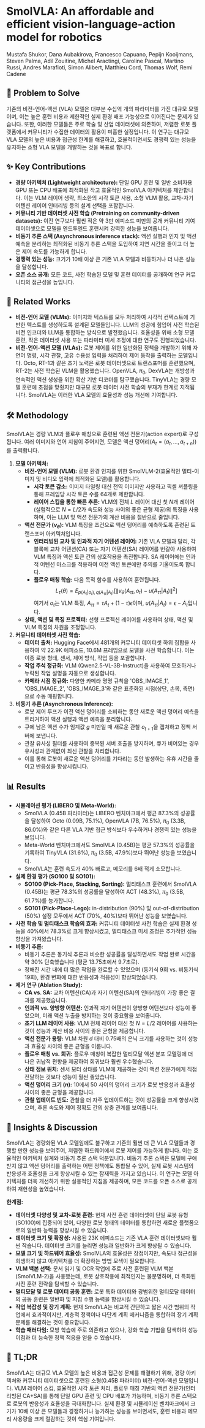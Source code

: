 # SmolVLA: An affordable and efficient vision-language-action model for robotics

Mustafa Shukor, Dana Aubakirova, Francesco Capuano, Pepijn Kooijmans, Steven Palma, Adil Zouitine, Michel Aractingi, Caroline Pascal, Martino Russi, Andres Marafioti, Simon Alibert, Matthieu Cord, Thomas Wolf, Remi Cadene

## 🧩 Problem to Solve
기존의 비전-언어-액션 (VLA) 모델은 대부분 수십억 개의 파라미터를 가진 대규모 모델이며, 이는 높은 훈련 비용과 제한적인 실제 환경 배포 가능성으로 이어진다는 문제가 있습니다. 또한, 이러한 모델들은 주로 학술 및 산업 데이터셋에 의존하여, 저렴한 로봇 플랫폼에서 커뮤니티가 수집한 데이터의 활용이 미흡한 실정입니다. 이 연구는 대규모 VLA 모델의 높은 비용과 접근성 한계를 해결하고, 효율적이면서도 경쟁력 있는 성능을 유지하는 소형 VLA 모델을 개발하는 것을 목표로 합니다.

## ✨ Key Contributions
*   **경량 아키텍처 (Lightweight architecture):** 단일 GPU 훈련 및 일반 소비자용 GPU 또는 CPU 배포에 최적화된 작고 효율적인 SmolVLA 아키텍처를 제안합니다. 이는 VLM 레이어 생략, 최소한의 시각 토큰 사용, 소형 VLM 활용, 교차-자기 어텐션 레이어 인터리빙 등의 설계 선택을 포함합니다.
*   **커뮤니티 기반 데이터셋 사전 학습 (Pretraining on community-driven datasets):** 이전 연구보다 훨씬 적은 약 3만 에피소드 미만의 공개 커뮤니티 기여 데이터셋으로 모델을 엔드투엔드 훈련시켜 강력한 성능을 보여줍니다.
*   **비동기 추론 스택 (Asynchronous inference stack):** 액션 실행과 인지 및 액션 예측을 분리하는 최적화된 비동기 추론 스택을 도입하여 지연 시간을 줄이고 더 높은 제어 속도를 가능하게 합니다.
*   **경쟁력 있는 성능:** 크기가 10배 이상 큰 기존 VLA 모델과 비등하거나 더 나은 성능을 달성합니다.
*   **오픈 소스 공개:** 모든 코드, 사전 학습된 모델 및 훈련 데이터를 공개하여 연구 커뮤니티의 접근성을 높입니다.

## 📎 Related Works
*   **비전-언어 모델 (VLMs):** 이미지와 텍스트를 모두 처리하여 시각적 컨텍스트에 기반한 텍스트를 생성하도록 설계된 모델들입니다. LLM의 성공에 힘입어 사전 학습된 비전 인코더와 LLM을 통합하는 방식으로 발전했습니다. 효율성을 위해 소형 모델 훈련, 작은 데이터셋 사용 또는 파라미터 미세 조정에 대한 연구도 진행되었습니다.
*   **비전-언어-액션 모델 (VLAs):** 로봇 제어를 위한 일반화된 정책을 개발하기 위해 자연어 명령, 시각 관찰, 고유 수용성 입력을 처리하여 제어 동작을 출력하는 모델입니다. Octo, RT-1과 같은 초기 노력은 로봇 데이터셋으로 트랜스포머를 훈련했으며, RT-2는 사전 학습된 VLM을 활용했습니다. OpenVLA, $\pi_0$, DexVLA는 개방성과 연속적인 액션 생성을 위한 확산 기반 디코더를 탐구했습니다. TinyVLA는 경량 모델 훈련에 초점을 맞췄지만 대규모 로봇 데이터 사전 학습의 부재가 한계로 지적됩니다. SmolVLA는 이러한 VLA 모델의 효율성과 성능 개선에 기여합니다.

## 🛠️ Methodology
SmolVLA는 경량 VLM과 플로우 매칭으로 훈련된 액션 전문가(action expert)로 구성됩니다. 여러 이미지와 언어 지침이 주어지면, 모델은 액션 덩어리($A_t = (a_t, ..., a_{t+n})$)를 출력합니다.

1.  **모델 아키텍처:**
    *   **비전-언어 모델 (VLM):** 로봇 환경 인지를 위한 SmolVLM-2(효율적인 멀티-이미지 및 비디오 입력에 최적화된 모델)를 활용합니다.
        *   **시각 토큰 감소:** 이미지 타일링 대신 전역 이미지만 사용하고 픽셀 셔플링을 통해 프레임당 시각 토큰 수를 64개로 제한합니다.
        *   **레이어 스킵을 통한 빠른 추론:** VLM의 전체 $L$ 레이어 대신 첫 $N$개 레이어(실험적으로 $N=L/2$가 속도와 성능 사이의 좋은 균형 제공)의 특징을 사용하며, 이는 LLM 및 액션 전문가의 계산 비용을 절반으로 줄입니다.
    *   **액션 전문가 ($v_\theta$):** VLM 특징을 조건으로 액션 덩어리를 예측하도록 훈련된 트랜스포머 아키텍처입니다.
        *   **인터리빙된 교차 및 인과적 자기 어텐션 레이어:** 기존 VLA 모델과 달리, 각 블록에 교차 어텐션(CA) 또는 자기 어텐션(SA) 레이어를 번갈아 사용하여 VLM 특징과 액션 토큰 간의 상호작용을 촉진합니다. SA 레이어에는 인과적 어텐션 마스크를 적용하여 이전 액션 토큰에만 주의를 기울이도록 합니다.
        *   **플로우 매칭 학습:** 다음 목적 함수를 사용하여 훈련됩니다.
            $$L_{\tau}(\theta)=E_{p(A_t|o_t),q(A_{\tau t}|A_t)}[\|v_{\theta}(A_{\tau t},o_t)-u(A_{\tau t}|A_t)\|^2]$$
            여기서 $o_t$는 VLM 특징, $A_{\tau t} = \tau A_t + (1-\tau)\epsilon$이며, $u(A_{\tau t}|A_t)=\epsilon-A_t$입니다.
    *   **상태, 액션 및 특징 프로젝터:** 선형 프로젝션 레이어를 사용하여 상태, 액션 및 VLM 특징의 차원을 조정합니다.
2.  **커뮤니티 데이터셋 사전 학습:**
    *   **데이터 출처:** Hugging Face에서 481개의 커뮤니티 데이터셋 하위 집합을 사용하여 약 22.9K 에피소드, 10.6M 프레임으로 모델을 사전 학습합니다. 이는 이종 로봇 형태, 센서, 제어 방식, 작업 등을 포괄합니다.
    *   **작업 주석 정규화:** VLM (Qwen2.5-VL-3B-Instruct)을 사용하여 모호하거나 누락된 작업 설명을 자동으로 생성합니다.
    *   **카메라 시점 정규화:** 다양한 카메라 명명 규칙을 'OBS_IMAGE_1', 'OBS_IMAGE_2', 'OBS_IMAGE_3'와 같은 표준화된 시점(상단, 손목, 측면)으로 수동 매핑합니다.
3.  **비동기 추론 (Asynchronous Inference):**
    *   로봇 제어 루프가 이전 액션 덩어리를 소비하는 동안 새로운 액션 덩어리 예측을 트리거하여 액션 실행과 액션 예측을 분리합니다.
    *   큐에 남은 액션 수가 임계값 $g$ 미만일 때 새로운 관찰 $o_{t+1}$을 캡처하고 정책 서버에 보냅니다.
    *   관찰 유사성 필터를 사용하여 중복된 서버 호출을 방지하며, 큐가 비어있는 경우 유사성과 관계없이 최신 관찰을 처리합니다.
    *   이를 통해 로봇이 새로운 액션 덩어리를 기다리는 동안 발생하는 유휴 시간을 줄이고 반응성을 향상시킵니다.

## 📊 Results
*   **시뮬레이션 평가 (LIBERO 및 Meta-World):**
    *   SmolVLA (0.45B 파라미터)는 LIBERO 벤치마크에서 평균 87.3%의 성공률을 달성하여 Octo (0.09B, 75.1%), OpenVLA (7B, 76.5%), $\pi_0$ (3.3B, 86.0%)와 같은 다른 VLA 기반 접근 방식보다 우수하거나 경쟁력 있는 성능을 보입니다.
    *   Meta-World 벤치마크에서도 SmolVLA (0.45B)는 평균 57.3%의 성공률을 기록하여 TinyVLA (31.6%), $\pi_0$ (3.5B, 47.9%)보다 뛰어난 성능을 보였습니다.
    *   SmolVLA는 훈련 속도가 40% 빠르고, 메모리를 6배 적게 소모합니다.
*   **실제 환경 평가 (SO100 및 SO101):**
    *   **SO100 (Pick-Place, Stacking, Sorting):** 멀티태스크 훈련에서 SmolVLA (0.45B)는 평균 78.3%의 성공률을 달성하여 ACT (48.3%), $\pi_0$ (3.5B, 61.7%)를 능가합니다.
    *   **SO101 (Pick-Place-Lego):** in-distribution (90%) 및 out-of-distribution (50%) 설정 모두에서 ACT (70%, 40%)보다 뛰어난 성능을 보였습니다.
*   **사전 학습 및 멀티태스크 학습의 효과:** 커뮤니티 데이터셋 사전 학습은 실제 환경 성능을 40%에서 78.3%로 크게 향상시켰고, 멀티태스크 미세 조정은 추가적인 성능 향상을 가져왔습니다.
*   **비동기 추론:**
    *   비동기 추론은 동기식 추론과 비슷한 성공률을 달성하면서도 작업 완료 시간을 약 30% 단축했습니다 (평균 13.75초에서 9.7초로).
    *   정해진 시간 내에 더 많은 작업을 완료할 수 있었으며 (동기식 9회 vs. 비동기식 19회), 환경 변화에 대한 반응성과 적응성이 향상되었습니다.
*   **제거 연구 (Ablation Study):**
    *   **CA vs. SA:** 교차 어텐션(CA)과 자기 어텐션(SA)의 인터리빙이 가장 좋은 결과를 제공했습니다.
    *   **인과적 vs. 양방향 어텐션:** 인과적 자기 어텐션이 양방향 어텐션보다 성능이 좋았으며, 미래 액션 누출을 방지하는 것이 중요함을 보여줍니다.
    *   **초기 LLM 레이어 사용:** VLM 전체 레이어 대신 첫 $N=L/2$ 레이어를 사용하는 것이 성능과 계산 비용 사이의 좋은 균형을 제공합니다.
    *   **액션 전문가 용량:** VLM 차원 $d$ 대비 0.75배의 은닉 크기를 사용하는 것이 성능과 효율성 사이의 좋은 균형을 이룹니다.
    *   **플로우 매칭 vs. 회귀:** 플로우 매칭이 복잡한 멀티모달 액션 분포 모델링에 더 나은 귀납적 편향을 제공하여 회귀보다 훨씬 우수했습니다.
    *   **상태 정보 위치:** 센서 모터 상태를 VLM에 제공하는 것이 액션 전문가에게 직접 전달하는 것보다 성능이 훨씬 좋았습니다.
    *   **액션 덩어리 크기 ($n$):** 10에서 50 사이의 덩어리 크기가 로봇 반응성과 효율성 사이의 좋은 균형을 제공합니다.
    *   **관찰 업데이트 빈도:** 관찰을 더 자주 업데이트하는 것이 성공률을 크게 향상시켰으며, 추론 속도와 제어 정확도 간의 상충 관계를 보여줍니다.

## 🧠 Insights & Discussion
SmolVLA는 경량화된 VLA 모델임에도 불구하고 기존의 훨씬 더 큰 VLA 모델들과 경쟁할 만한 성능을 보여주어, 저렴한 하드웨어에서 로봇 제어를 가능하게 합니다. 이는 효율적인 아키텍처 설계와 비동기 추론 스택 덕분입니다. 비동기 추론 스택은 모델에 구애받지 않고 액션 덩어리를 출력하는 어떤 정책에도 통합될 수 있어, 실제 로봇 시스템의 반응성과 효율성을 크게 향상시킬 수 있는 잠재력을 가지고 있습니다. 이 연구는 모델 아키텍처를 더욱 개선하기 위한 실용적인 지침을 제공하며, 모든 코드를 오픈 소스로 공개하여 재현성을 높였습니다.

**한계점:**
*   **데이터셋 다양성 및 교차-로봇 훈련:** 현재 사전 훈련 데이터셋이 단일 로봇 유형(SO100)에 집중되어 있어, 다양한 로봇 형태의 데이터를 통합하면 새로운 플랫폼으로의 일반화 능력을 향상시킬 수 있습니다.
*   **데이터셋 크기 및 확장성:** 사용된 23K 에피소드는 기존 VLA 훈련 데이터셋보다 훨씬 작습니다. 데이터셋 크기를 늘리면 성능과 일반화가 크게 향상될 수 있습니다.
*   **모델 크기 및 하드웨어 효율성:** SmolVLA의 효율성은 장점이지만, 속도나 접근성을 희생하지 않고 아키텍처를 더 확장하는 방법 모색이 필요합니다.
*   **VLM 백본 선택:** 문서 읽기 및 OCR 작업에 주로 사전 훈련된 VLM 백본(SmolVLM-2)을 사용했는데, 로봇 상호작용에 최적인지는 불분명하며, 더 특화된 사전 훈련 전략을 탐색할 수 있습니다.
*   **멀티모달 및 로봇 데이터 공동 훈련:** 로봇 특화 데이터와 광범위한 멀티모달 데이터의 공동 훈련은 일반화 및 지침 수행 능력을 향상시킬 수 있습니다.
*   **작업 복잡성 및 장기 계획:** 현재 SmolVLA는 비교적 간단하고 짧은 시간 범위의 작업에서 효과적이지만, 계층적 정책이나 다단계 계획 메커니즘을 통합하여 장기 계획 문제를 해결하는 것이 중요합니다.
*   **학습 패러다임:** 모방 학습에 주로 의존하고 있으나, 강화 학습 기법을 탐색하여 성능 이점과 더 능숙한 정책 적응을 얻을 수 있습니다.

## 📌 TL;DR
SmolVLA는 대규모 VLA 모델의 높은 비용과 접근성 문제를 해결하기 위해, 경량 아키텍처와 커뮤니티 데이터셋으로 훈련된 소형(0.45B 파라미터) 비전-언어-액션 모델입니다. VLM 레이어 스킵, 효율적인 시각 토큰 처리, 플로우 매칭 기반의 액션 전문가(인터리빙된 CA+SA)를 통해 단일 GPU 훈련 및 CPU 배포가 가능하며, 비동기 추론 스택으로 로봇의 반응성과 효율성을 극대화합니다. 실제 환경 및 시뮬레이션 벤치마크에서 크기가 10배 이상 큰 모델들과 경쟁하거나 능가하는 성능을 보이면서도, 훈련 비용과 메모리 사용량을 크게 절감하는 것이 핵심 기여입니다.